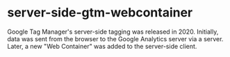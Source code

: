 # server-side-gtm-webcontainer
Google Tag Manager's server-side tagging was released in 2020. Initially, data was sent from the browser to the Google Analytics server via a server. Later, a new "Web Container" was added to the server-side client.
